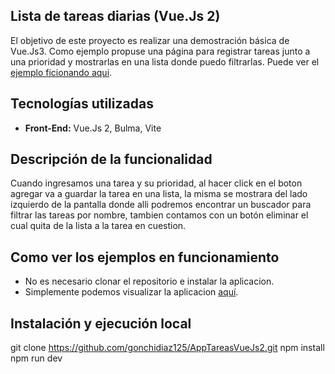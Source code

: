 ## Lista de tareas diarias (Vue.Js 2)
El objetivo de este proyecto es realizar una demostración básica de Vue.Js3. Como ejemplo propuse una página para registrar tareas junto a una prioridad y mostrarlas en una lista donde puedo filtrarlas. Puede ver el [ejemplo ficionando aqui](https://apptareasvuejs2.netlify.app/).

## Tecnologías utilizadas 
-  **Front-End:** Vue.Js 2, Bulma, Vite

## Descripción de la funcionalidad
Cuando ingresamos una tarea y su prioridad, al hacer click en el boton agregar va a guardar la tarea en una lista, la misma se mostrara del lado izquierdo de la pantalla donde alli podremos encontrar 
un buscador para filtrar las tareas por nombre,  tambien contamos con un botón eliminar el cual quita de la lista a la tarea en cuestion.

## Como ver los ejemplos en funcionamiento
- No es necesario clonar el repositorio e instalar la aplicacion.
- Simplemente podemos visualizar la aplicacion [aquí](https://apptareasvuejs2.netlify.app/).

## Instalación y ejecución local
git clone https://github.com/gonchidiaz125/AppTareasVueJs2.git
npm install
npm run dev
